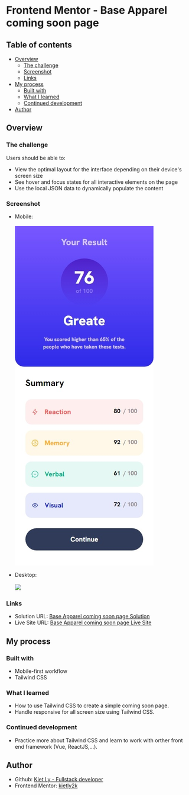 # Frontend Mentor - Base Apparel coming soon page

## Table of contents

- [Overview](#overview)
  - [The challenge](#the-challenge)
  - [Screenshot](#screenshot)
  - [Links](#links)
- [My process](#my-process)
  - [Built with](#built-with)
  - [What I learned](#what-i-learned)
  - [Continued development](#continued-development)
- [Author](#author)

## Overview

### The challenge

Users should be able to:
- View the optimal layout for the interface depending on their device's screen size
- See hover and focus states for all interactive elements on the page
- Use the local JSON data to dynamically populate the content

### Screenshot

- Mobile:\
\
![](./images/screenshot-mobile.jpeg)

- Desktop:\
\
![](./images/screenshot-desktop.jpeg)

### Links

- Solution URL: [Base Apparel coming soon page Solution](https://github.com/kietly2k/practiceprojects/tree/production/coming-soon-page)
- Live Site URL: [Base Apparel coming soon page Live Site](https://kietly2k.github.io/practiceprojects/coming-soon-page/index.html)

## My process

### Built with

- Mobile-first workflow
- Tailwind CSS

### What I learned

- How to use Tailwind CSS to create a simple coming soon page.
- Handle responsive for all screen size using Tailwind CSS.

### Continued development

- Practice more about Tailwind CSS and learn to work with orther front end framework (Vue, ReactJS,...).

## Author

- Github: [Kiet Ly - Fullstack developer](https://github.com/kietly2k)
- Frontend Mentor: [kietly2k](https://www.frontendmentor.io/profile/kietly2k)